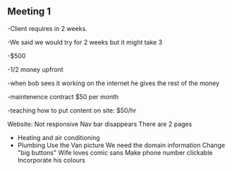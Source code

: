 
## Meeting 1

-Client requires in 2 weeks. 

 -We said we would try for 2 weeks but it might take 3
 
-$500

-1/2 money upfront

-when bob sees it working on the internet he gives the rest of the money

-maintenence contract $50 per month

-teaching how to put content on site: $50/hr

Website:
Not responsive
Nav bar disappears
There are 2 pages
 - Heating and air conditioning
 - Plumbing
Use the Van picture
We need the domain information
Change "big buttons"
Wife loves comic sans
Make phone number clickable
Incorporate his colours

